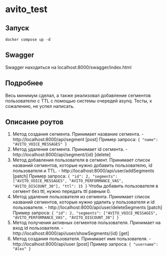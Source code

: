# avito_test
## Запуск
`docker compose up -d`
## Swagger
Swagger находиться на localhost:8000/swagger/index.html
## Подробнее
Весь минимум сделал, а также реализовал добавление сегментов пользователю с TTL с помощью системы очередей asynq. Тесты, к сожалению, не успел написать.
## Описание роутов
1. Метод создания сегмента. Принимает название сегмента. - http://localhost:8000/api/segment [post]
Пример запроса:
`{
    "name": "AVITO_VOICE_MESSAGES"
 }`
2. Метод удаления сегмента. Принимает id сегмента. - http://localhost:8000/api/segment/{id} [delete]
3. Метод добавления пользователя в сегмент. Принимает список названий сегментов, которые нужно добавить пользователю, id пользователя и TTL. - http://localhost:8000/api/user/addSegments [patch]
Пример запроса:
`{
    "id": 2,
	"segments": ["AVITO_VOICE_MESSAGES", "AVITO_PERFORMANCE_VAS", "AVITO_DISCOUNT_30"],
	"ttl": 15
}`
Чтобы добавить пользователя в сегмент без ttl, нужно передать ttl равным 0.
4. Метод удаления пользователя из сегмента. Принимает список названий сегментов, которые нужно удалить у пользователя и id пользователя. - http://localhost:8000/api/user/deleteSegments [patch]
Пример запроса:
`{
    "id": 2,
	"segments": ["AVITO_VOICE_MESSAGES", "AVITO_PERFORMANCE_VAS", "AVITO_DISCOUNT_30"]
}`
5. Метод получения активных сегментов пользователя. Принимает на вход id пользователя. - http://localhost:8000/api/user/showSegments/{id} [get]
6. Метод создания пользователя. Принимает имя пользователя. - http://localhost:8000/api/user [post]
Пример запроса:
`{
    "username": "Alex"
 }`